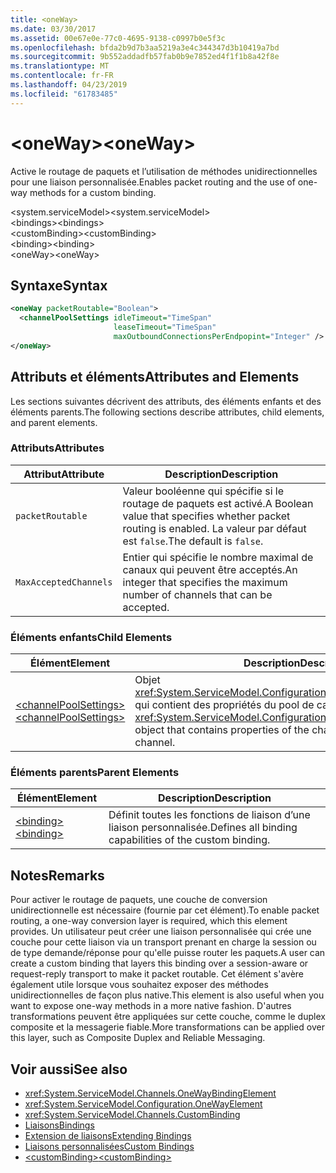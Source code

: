```yaml
---
title: <oneWay>
ms.date: 03/30/2017
ms.assetid: 00e67e0e-77c0-4695-9138-c0997b0e5f3c
ms.openlocfilehash: bfda2b9d7b3aa5219a3e4c344347d3b10419a7bd
ms.sourcegitcommit: 9b552addadfb57fab0b9e7852ed4f1f1b8a42f8e
ms.translationtype: MT
ms.contentlocale: fr-FR
ms.lasthandoff: 04/23/2019
ms.locfileid: "61783485"
---
```

# <a name="oneway"></a><span data-ttu-id="5db71-101">\<oneWay></span><span class="sxs-lookup"><span data-stu-id="5db71-101">\<oneWay></span></span>
<span data-ttu-id="5db71-102">Active le routage de paquets et l’utilisation de méthodes unidirectionnelles pour une liaison personnalisée.</span><span class="sxs-lookup"><span data-stu-id="5db71-102">Enables packet routing and the use of one-way methods for a custom binding.</span></span>  
  
 <span data-ttu-id="5db71-103">\<system.serviceModel></span><span class="sxs-lookup"><span data-stu-id="5db71-103">\<system.serviceModel></span></span>  
<span data-ttu-id="5db71-104">\<bindings></span><span class="sxs-lookup"><span data-stu-id="5db71-104">\<bindings></span></span>  
<span data-ttu-id="5db71-105">\<customBinding></span><span class="sxs-lookup"><span data-stu-id="5db71-105">\<customBinding></span></span>  
<span data-ttu-id="5db71-106">\<binding></span><span class="sxs-lookup"><span data-stu-id="5db71-106">\<binding></span></span>  
<span data-ttu-id="5db71-107">\<oneWay></span><span class="sxs-lookup"><span data-stu-id="5db71-107">\<oneWay></span></span>  
  
## <a name="syntax"></a><span data-ttu-id="5db71-108">Syntaxe</span><span class="sxs-lookup"><span data-stu-id="5db71-108">Syntax</span></span>  
  
```xml  
<oneWay packetRoutable="Boolean">
  <channelPoolSettings idleTimeout="TimeSpan"
                       leaseTimeout="TimeSpan"
                       maxOutboundConnectionsPerEndpopint="Integer" />
</oneWay>
```  
  
## <a name="attributes-and-elements"></a><span data-ttu-id="5db71-109">Attributs et éléments</span><span class="sxs-lookup"><span data-stu-id="5db71-109">Attributes and Elements</span></span>  
 <span data-ttu-id="5db71-110">Les sections suivantes décrivent des attributs, des éléments enfants et des éléments parents.</span><span class="sxs-lookup"><span data-stu-id="5db71-110">The following sections describe attributes, child elements, and parent elements.</span></span>  
  
### <a name="attributes"></a><span data-ttu-id="5db71-111">Attributs</span><span class="sxs-lookup"><span data-stu-id="5db71-111">Attributes</span></span>  
  
|<span data-ttu-id="5db71-112">Attribut</span><span class="sxs-lookup"><span data-stu-id="5db71-112">Attribute</span></span>|<span data-ttu-id="5db71-113">Description</span><span class="sxs-lookup"><span data-stu-id="5db71-113">Description</span></span>|  
|---------------|-----------------|  
|`packetRoutable`|<span data-ttu-id="5db71-114">Valeur booléenne qui spécifie si le routage de paquets est activé.</span><span class="sxs-lookup"><span data-stu-id="5db71-114">A Boolean value that specifies whether packet routing is enabled.</span></span> <span data-ttu-id="5db71-115">La valeur par défaut est `false`.</span><span class="sxs-lookup"><span data-stu-id="5db71-115">The default is `false`.</span></span>|  
|`MaxAcceptedChannels`|<span data-ttu-id="5db71-116">Entier qui spécifie le nombre maximal de canaux qui peuvent être acceptés.</span><span class="sxs-lookup"><span data-stu-id="5db71-116">An integer that specifies the maximum number of channels that can be accepted.</span></span>|  
  
### <a name="child-elements"></a><span data-ttu-id="5db71-117">Éléments enfants</span><span class="sxs-lookup"><span data-stu-id="5db71-117">Child Elements</span></span>  
  
|<span data-ttu-id="5db71-118">Élément</span><span class="sxs-lookup"><span data-stu-id="5db71-118">Element</span></span>|<span data-ttu-id="5db71-119">Description</span><span class="sxs-lookup"><span data-stu-id="5db71-119">Description</span></span>|  
|-------------|-----------------|  
|[<span data-ttu-id="5db71-120">\<channelPoolSettings></span><span class="sxs-lookup"><span data-stu-id="5db71-120">\<channelPoolSettings></span></span>](../../../../../docs/framework/configure-apps/file-schema/wcf/channelpoolsettings.md)|<span data-ttu-id="5db71-121">Objet <xref:System.ServiceModel.Configuration.ChannelPoolSettingsElement> qui contient des propriétés du pool de canaux pour le canal actuel.</span><span class="sxs-lookup"><span data-stu-id="5db71-121">A <xref:System.ServiceModel.Configuration.ChannelPoolSettingsElement> object that contains properties of the channel pool for the current channel.</span></span>|  
  
### <a name="parent-elements"></a><span data-ttu-id="5db71-122">Éléments parents</span><span class="sxs-lookup"><span data-stu-id="5db71-122">Parent Elements</span></span>  
  
|<span data-ttu-id="5db71-123">Élément</span><span class="sxs-lookup"><span data-stu-id="5db71-123">Element</span></span>|<span data-ttu-id="5db71-124">Description</span><span class="sxs-lookup"><span data-stu-id="5db71-124">Description</span></span>|  
|-------------|-----------------|  
|[<span data-ttu-id="5db71-125">\<binding></span><span class="sxs-lookup"><span data-stu-id="5db71-125">\<binding></span></span>](../../../../../docs/framework/misc/binding.md)|<span data-ttu-id="5db71-126">Définit toutes les fonctions de liaison d’une liaison personnalisée.</span><span class="sxs-lookup"><span data-stu-id="5db71-126">Defines all binding capabilities of the custom binding.</span></span>|  
  
## <a name="remarks"></a><span data-ttu-id="5db71-127">Notes</span><span class="sxs-lookup"><span data-stu-id="5db71-127">Remarks</span></span>  
 <span data-ttu-id="5db71-128">Pour activer le routage de paquets, une couche de conversion unidirectionnelle est nécessaire (fournie par cet élément).</span><span class="sxs-lookup"><span data-stu-id="5db71-128">To enable packet routing, a one-way conversion layer is required, which this element provides.</span></span> <span data-ttu-id="5db71-129">Un utilisateur peut créer une liaison personnalisée qui crée une couche pour cette liaison via un transport prenant en charge la session ou de type demande/réponse pour qu'elle puisse router les paquets.</span><span class="sxs-lookup"><span data-stu-id="5db71-129">A user can create a custom binding that layers this binding over a session-aware or request-reply transport to make it packet routable.</span></span> <span data-ttu-id="5db71-130">Cet élément s'avère également utile lorsque vous souhaitez exposer des méthodes unidirectionnelles de façon plus native.</span><span class="sxs-lookup"><span data-stu-id="5db71-130">This element is also useful when you want to expose one-way methods in a more native fashion.</span></span> <span data-ttu-id="5db71-131">D'autres transformations peuvent être appliquées sur cette couche, comme le duplex composite et la messagerie fiable.</span><span class="sxs-lookup"><span data-stu-id="5db71-131">More transformations can be applied over this layer, such as Composite Duplex and Reliable Messaging.</span></span>  
  
## <a name="see-also"></a><span data-ttu-id="5db71-132">Voir aussi</span><span class="sxs-lookup"><span data-stu-id="5db71-132">See also</span></span>

- <xref:System.ServiceModel.Channels.OneWayBindingElement>
- <xref:System.ServiceModel.Configuration.OneWayElement>
- <xref:System.ServiceModel.Channels.CustomBinding>
- [<span data-ttu-id="5db71-133">Liaisons</span><span class="sxs-lookup"><span data-stu-id="5db71-133">Bindings</span></span>](../../../../../docs/framework/wcf/bindings.md)
- [<span data-ttu-id="5db71-134">Extension de liaisons</span><span class="sxs-lookup"><span data-stu-id="5db71-134">Extending Bindings</span></span>](../../../../../docs/framework/wcf/extending/extending-bindings.md)
- [<span data-ttu-id="5db71-135">Liaisons personnalisées</span><span class="sxs-lookup"><span data-stu-id="5db71-135">Custom Bindings</span></span>](../../../../../docs/framework/wcf/extending/custom-bindings.md)
- [<span data-ttu-id="5db71-136">\<customBinding></span><span class="sxs-lookup"><span data-stu-id="5db71-136">\<customBinding></span></span>](../../../../../docs/framework/configure-apps/file-schema/wcf/custombinding.md)
